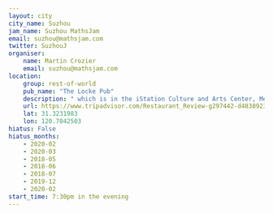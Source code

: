 ```yaml
---
layout: city                                           
city_name: Suzhou                                                               
jam_name: Suzhou MathsJam
email: suzhou@mathsjam.com
twitter: SuzhouJ
organiser:
    name: Martin Crozier
    email: suzhou@mathsjam.com
location:
    group: rest-of-world
    pub_name: "The Locke Pub"
    description: " which is in the iStation Culture and Arts Center, Metro exit 2."
    url: https://www.tripadvisor.com/Restaurant_Review-g297442-d4838923-Reviews-Locke_pub-Suzhou_Jiangsu.html
    lat: 31.3231983
    lon: 120.7042503
hiatus: False
hiatus_months:
    - 2020-02
    - 2020-03
    - 2018-05
    - 2018-06
    - 2018-07
    - 2019-12
    - 2020-02
start_time: 7:30pm in the evening
---
```

